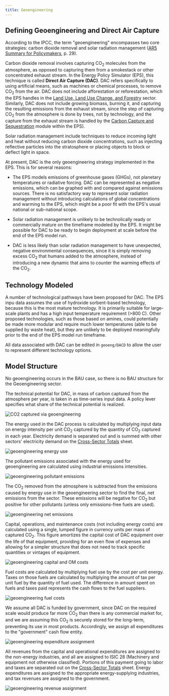 ```yaml
---
title: Geoengineering
---
```


## Defining Geoengineering and Direct Air Capture

According to the IPCC, the term "geoengineering" encompasses two core strategies: carbon dioxide removal and solar radiation management ([AR5 Summary for Policymakers](https://www.ipcc.ch/site/assets/uploads/2018/02/WG1AR5_SPM_FINAL.pdf), p. 29).

Carbon dioxide removal involves capturing CO<sub>2</sub> molecules from the atmosphere, as opposed to capturing them from a smokestack or other concentrated exhaust stream.  In the Energy Policy Simulator (EPS), this technique is called **Direct Air Capture (DAC)**.  DAC refers specifically to using artificial means, such as machines or chemical processes, to remove CO<sub>2</sub> from the air.  DAC does not include afforestation or reforestation, which the EPS handles in the [Land Use, Land Use Change, and Forestry](lulucf) sector.  Similarly, DAC does not include growing biomass, burning it, and capturing the resulting emissions from the exhaust stream, since the step of capturing CO<sub>2</sub> from the atmosphere is done by trees, not by technology, and the capture from the exhaust stream is handled by the [Carbon Capture and Sequestration](ccs) module within the EPS).

Solar radiation management include techniques to reduce incoming light and heat without reducing carbon dioxide concentrations, such as injecting reflective particles into the stratosphere or placing objects to block or deflect light in space.

At present, DAC is the only geoengineering strategy implemented in the EPS.  This is for several reasons:

- The EPS models emissions of greenhouse gases (GHGs), not planetary temperatures or radiative forcing.  DAC can be represented as negative emissions, which can be graphed with and compared against emissions sources.  There is no satisfactory way to represent solar radiation management without introducing calculations of global concentrations and warming to the EPS, which might be a poor fit with the EPS's usual national or sub-national scope.

- Solar radiation management is unlikely to be technolically ready or commercially mature on the timeframe modeled by the EPS.  It might be possible for DAC to be ready to begin deployment at scale before the end of the EPS model run.

- DAC is less likely than solar radiation management to have unexpected, negative environmental consequences, since it is simply removing excess CO<sub>2</sub> that humans added to the atmosphere, instead of introducing a new dynamic that aims to counter the warming effects of the CO<sub>2</sub>.

## Technology Modeled

A number of technological pathways have been proposed for DAC.  The EPS inpu data assumes the use of hydroxide sorbent-based technology, because this is the most mature technology.  It is primarily suitable for large-scale plants and has a high input temperature requirement (>800 C).  Other proposed technologies, such as those based on amines, could potentially be made more modular and require much lower temperatures (able to be supplied by waste heat), but they are unlikely to be deployed meaningfully prior to the end of the EPS model run timeframe.

All data associated with DAC can be edited in `geoeng/DACD` to allow the user to represent different technology options.

## Model Structure

No geoengineering occurs in the BAU case, so there is no BAU structure for the Geoengineering sector.

The technical potential for DAC, in mass of carbon captured from the atmosphere per year, is taken in as time-series input data.  A policy lever specifies what share of the technical potential is realized.

![CO2 captured via geoengineering](/img/geoengineering-Potential.png)

The energy used in the DAC process is calculated by multiplying input data on energy intensity per unit CO<sub>2</sub> captured by the quantity of CO<sub>2</sub> captured in each year.  Electricity demand is separated out and is summed with other sectors' electricity demand on the [Cross-Sector Totals](cross-sector-totals) sheet.

![geoengineering energy use](/img/geoengineering-EnergyUse.png)

The pollutant emissions associated with the energy used for geoengineering are calculated using industrial emissions intensities.

![geoengineering pollutant emissions](/img/geoengineering-PollutantEmissions.png)

The CO<sub>2</sub> removed from the atmosphere is subtracted from the emissions caused by energy use in the geoengineering sector to find the final, net emissions from the sector.  These emissions will be negative for CO<sub>2</sub> but positive for other pollutants (unless only emissions-free fuels are used).

![geoengineering net emissions](/img/geoengineering-NetEmissions.png)

Capital, operations, and maintenance costs (not including energy costs) are calculated using a single, lumped figure in currency units per mass of captured CO<sub>2</sub>.  This figure amortizes the capital cost of DAC equipment over the life of that equipment, providing for an even flow of expenses and allowing for a simpler structure that does not need to track specific quantities or vintages of equipment.

![geoengineering capital and OM costs](/img/geoengineering-Costs.png)

Fuel costs are calculated by multiplying fuel use by the cost per unit energy.  Taxes on those fuels are calculated by multiplying the amount of tax per unit fuel by the quantity of fuel used.  The difference in amount spent on fuels and taxes paid represents the cash flows to the fuel suppliers.

![geoengineering fuel costs](/img/geoengineering-FuelCosts.png)

We assume all DAC is funded by government, since DAC on the required scale would produce far more CO<sub>2</sub> than there is any commercial market for, and we are assuming this CO<sub>2</sub> is securely stored for the long-term, preventing its use in most products.  Accordingly, we assign all expenditures to the "government" cash flow entity.

![geoengineering expenditure assignment](/img/geoengineering-ExpenditureAssignment.png)

All revenues from the capital and operational expenditures are assigned to the non-energy industries, and all are assigned to ISIC 28 (Machinery and equipment not otherwise classified).  Portions of this payment going to labor and taxes are separated out on the [Cross-Sector Totals](cross-sector-totals) sheet.  Energy expenditures are assigned to the appropriate energy-supplying industries, and tax revenues are assigned to the government.

![geoengineering revenue assignment](/img/geoengineering-RevenueAssignment.png)
